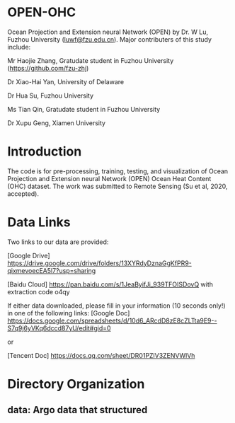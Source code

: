# OPEN-OHC
Ocean Projection and Extension neural Network (OPEN) by Dr. W Lu, Fuzhou University (luwf@fzu.edu.cn). Major contributers of this study include:



Mr Haojie Zhang, Gratudate student in Fuzhou University (https://github.com/fzu-zhj)

Dr Xiao-Hai Yan, University of Delaware

Dr Hua Su, Fuzhou University

Ms Tian Qin, Gratudate student in Fuzhou University

Dr Xupu Geng, Xiamen University
# Introduction
The code is for pre-processing, training, testing, and visualization of Ocean Projection and Extension neural Network (OPEN) Ocean Heat Content (OHC) dataset.
The work was submitted to Remote Sensing (Su et al, 2020, accepted).

# Data Links
Two links to our data are provided:

[Google Drive] https://drive.google.com/drive/folders/13XYRdyDznaGgKfPR9-qixmevoecEA5l7?usp=sharing

[Baidu  Cloud] https://pan.baidu.com/s/1JeaByifJi_939TFOISDovQ with extraction code o4qy

If either data downloaded, please fill in your information (10 seconds only!) in one of the following links: 
[Google Doc] https://docs.google.com/spreadsheets/d/10d6_ARcdD8zE8cZLTta9E9--S7q9j6yVKq6dccd87yU/edit#gid=0

or

[Tencent Doc] https://docs.qq.com/sheet/DR01PZlV3ZENVWlVh


# Directory Organization
## data: Argo data that structured
## 
